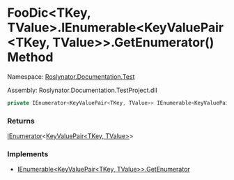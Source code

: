 # FooDic\<TKey, TValue>\.IEnumerable\<KeyValuePair\<TKey, TValue>>\.GetEnumerator\(\) Method

Namespace: [Roslynator.Documentation.Test](../../README.md)

Assembly: Roslynator\.Documentation\.TestProject\.dll

```csharp
private IEnumerator<KeyValuePair<TKey, TValue>> IEnumerable<KeyValuePair<TKey, TValue>>.GetEnumerator()
```

### Returns

[IEnumerator](https://docs.microsoft.com/en-us/dotnet/api/system.collections.generic.ienumerator-1)\<[KeyValuePair\<TKey, TValue>](https://docs.microsoft.com/en-us/dotnet/api/system.collections.generic.keyvaluepair-2)>

### Implements

* [IEnumerable\<KeyValuePair\<TKey, TValue>>.GetEnumerator](https://docs.microsoft.com/en-us/dotnet/api/system.collections.generic.ienumerable-1.getenumerator)
